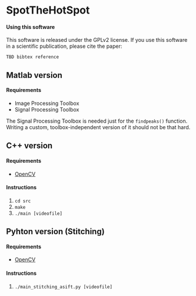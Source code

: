 SpotTheHotSpot
==============

#### Using this software
This software is released under the GPLv2 license.
If you use this software in a scientific publication, please cite the paper:

`TBD bibtex reference`

## Matlab version

#### Requirements
* Image Processing Toolbox
* Signal Processing Toolbox

The Signal Processing Toolbox is needed just for the `findpeaks()` function. Writing a custom, toolbox-independent version of it should not be that hard. 

## C++ version

#### Requirements
* [OpenCV](http://opencv.org/)

#### Instructions
1. `cd src`
2. `make`
3. `./main [videofile]`

## Pyhton version (Stitching)

#### Requirements
* [OpenCV](http://opencv.org/)

#### Instructions
1. `./main_stitching_asift.py [videofile]`

